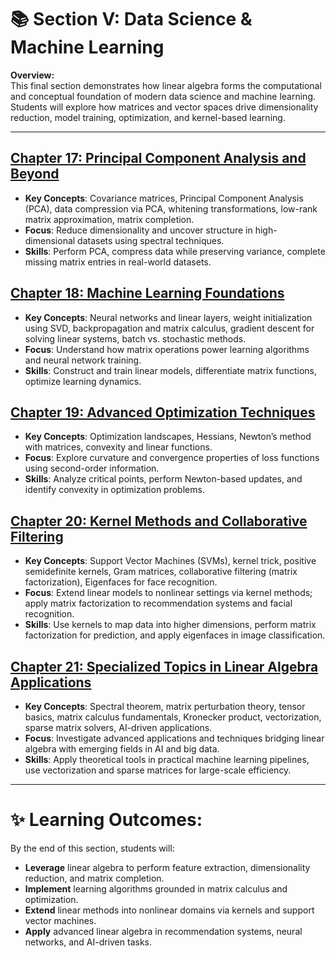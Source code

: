 # 📚 Section V: Data Science & Machine Learning

**Overview:**  
This final section demonstrates how linear algebra forms the computational and conceptual foundation of modern data science and machine learning. Students will explore how matrices and vector spaces drive dimensionality reduction, model training, optimization, and kernel-based learning.

---

## **[Chapter 17: Principal Component Analysis and Beyond](chapter-17/chapter-17.md)**
- **Key Concepts**: Covariance matrices, Principal Component Analysis (PCA), data compression via PCA, whitening transformations, low-rank matrix approximation, matrix completion.
- **Focus**: Reduce dimensionality and uncover structure in high-dimensional datasets using spectral techniques.
- **Skills**: Perform PCA, compress data while preserving variance, complete missing matrix entries in real-world datasets.

## **[Chapter 18: Machine Learning Foundations](chapter-18/chapter-18.md)**
- **Key Concepts**: Neural networks and linear layers, weight initialization using SVD, backpropagation and matrix calculus, gradient descent for solving linear systems, batch vs. stochastic methods.
- **Focus**: Understand how matrix operations power learning algorithms and neural network training.
- **Skills**: Construct and train linear models, differentiate matrix functions, optimize learning dynamics.

## **[Chapter 19: Advanced Optimization Techniques](chapter-19/chapter-19.md)**
- **Key Concepts**: Optimization landscapes, Hessians, Newton’s method with matrices, convexity and linear functions.
- **Focus**: Explore curvature and convergence properties of loss functions using second-order information.
- **Skills**: Analyze critical points, perform Newton-based updates, and identify convexity in optimization problems.

## **[Chapter 20: Kernel Methods and Collaborative Filtering](chapter-20/chapter-20.md)**
- **Key Concepts**: Support Vector Machines (SVMs), kernel trick, positive semidefinite kernels, Gram matrices, collaborative filtering (matrix factorization), Eigenfaces for face recognition.
- **Focus**: Extend linear models to nonlinear settings via kernel methods; apply matrix factorization to recommendation systems and facial recognition.
- **Skills**: Use kernels to map data into higher dimensions, perform matrix factorization for prediction, and apply eigenfaces in image classification.

## **[Chapter 21: Specialized Topics in Linear Algebra Applications](chapter-21/chapter-21.md)**
- **Key Concepts**: Spectral theorem, matrix perturbation theory, tensor basics, matrix calculus fundamentals, Kronecker product, vectorization, sparse matrix solvers, AI-driven applications.
- **Focus**: Investigate advanced applications and techniques bridging linear algebra with emerging fields in AI and big data.
- **Skills**: Apply theoretical tools in practical machine learning pipelines, use vectorization and sparse matrices for large-scale efficiency.

---

# ✨ Learning Outcomes:
By the end of this section, students will:
- **Leverage** linear algebra to perform feature extraction, dimensionality reduction, and matrix completion.
- **Implement** learning algorithms grounded in matrix calculus and optimization.
- **Extend** linear methods into nonlinear domains via kernels and support vector machines.
- **Apply** advanced linear algebra in recommendation systems, neural networks, and AI-driven tasks.
